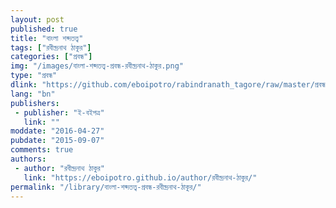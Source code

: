 ```yaml
---
layout: post
published: true
title: "বাংলা শব্দতত্ত্ব"
tags: ["রবীন্দ্রনাথ ঠাকুর"]
categories: ["প্রবন্ধ"]
img: "/images/বাংলা-শব্দতত্ত্ব-প্রবন্ধ-রবীন্দ্রনাথ-ঠাকুর.png"
type: "প্রবন্ধ"
dlink: "https://github.com/eboipotro/rabindranath_tagore/raw/master/প্রবন্ধ/বাংলা_শব্দতত্ত্ব.epub"
lang: "bn"
publishers: 
 - publisher: "ই-বইপত্র"
   link: ""
moddate: "2016-04-27"
pubdate: "2015-09-07"
comments: true
authors: 
 - author: "রবীন্দ্রনাথ ঠাকুর"
   link: "https://eboipotro.github.io/author/রবীন্দ্রনাথ-ঠাকুর/"
permalink: "/library/বাংলা-শব্দতত্ত্ব-প্রবন্ধ-রবীন্দ্রনাথ-ঠাকুর/"
---
```


